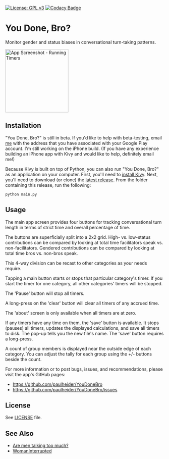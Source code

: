 [![License: GPL v3](https://img.shields.io/badge/License-GPL%20v3-blue.svg)](https://www.gnu.org/licenses/gpl-3.0) [![Codacy Badge](https://api.codacy.com/project/badge/Grade/e8a203b006c5460bb2295c25419d294c)](https://www.codacy.com/app/paulheider/YouDoneBro?utm_source=github.com&amp;utm_medium=referral&amp;utm_content=paulheider/YouDoneBro&amp;utm_campaign=Badge_Grade)

You Done, Bro?
==============

Monitor gender and status biases in conversational turn-taking patterns.

<img width="200" alt="App Screenshot - Running Timers" src="https://lh3.googleusercontent.com/GGMELp0l1t8XzeN_q0OKm5OS5rW1evQubp87eZtLF_jEWXuOm3V3NLoY_sEHSh9uqJs=h900-rw">

Installation
------------

"You Done, Bro?" is still in beta.  If you'd like to help with beta-testing, email [me](mailto:paul.heider+youdonebro@gmail.com) with the address that you have associated with your Google Play account.  I'm still working on the iPhone build.  (If you have any experience building an iPhone app with Kivy and would like to help, definitely email me!)

Because Kivy is built on top of Python, you can also run "You Done, Bro?" as an application on your computer.  First, you'll need to [install Kivy](https://kivy.org/docs/installation/installation.html#stable-version).  Next, you'll need to download (or clone) the [latest release](https://github.com/paulheider/YouDoneBro/releases).  From the folder containing this release, run the following:

```
python main.py
```

Usage
-----

The main app screen provides four buttons for tracking conversational
turn length in terms of strict time and overall percentage of time.

The buttons are superficially split into a 2x2 grid.  High- vs.
low-status contributions can be compared by looking at total time
facilitators speak vs. non-facilitators.  Gendered contributions can be
compared by looking at total time bros vs. non-bros speak.

This 4-way division can be recast to other categories as your needs
require.

Tapping a main button starts or stops that particular category's timer.
If you start the timer for one category, all other categories' timers
will be stopped.

The 'Pause' button will stop all timers.

A long-press on the 'clear' button will clear all timers of any accrued
time.

The 'about' screen is only available when all timers are at zero.

If any timers have any time on them, the 'save' button is available.
It stops (pauses) all timers, updates the displayed calculations,
and save all timers to disk.  The pop-up tells you the new file's
name.  The 'save' button requires a long-press.

A count of group members is displayed near the outside edge of each
category.  You can adjust the tally for each group using the +/- buttons
beside the count.

For more information or to post bugs, issues, and recommendations,
please visit the app's GitHub pages:
- https://github.com/paulheider/YouDoneBro
- https://github.com/paulheider/YouDoneBro/issues


License
-------

See [LICENSE](LICENSE) file.

See Also
--------

- [Are men talking too much?](http://arementalkingtoomuch.com/)
- [WomanInterrupted](http://www.womaninterruptedapp.com/)
